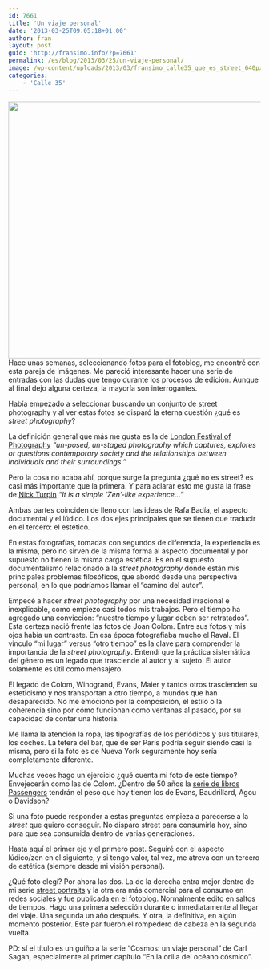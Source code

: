 ```yaml
---
id: 7661
title: 'Un viaje personal'
date: '2013-03-25T09:05:18+01:00'
author: fran
layout: post
guid: 'http://fransimo.info/?p=7661'
permalink: /es/blog/2013/03/25/un-viaje-personal/
image: /wp-content/uploads/2013/03/fransimo_calle35_que_es_street_640px.jpg
categories:
    - 'Calle 35'
---
```


<img src="http://fransimo.info/wp-content/uploads/2013/03/fransimo_calle35_que_es_street_640px.jpg" width="640" height="512" class="alignleft" />
Hace unas semanas, seleccionando fotos para el fotoblog, me encontré con esta pareja de imágenes. Me pareció interesante hacer una serie de entradas con las dudas que tengo durante los procesos de edición. Aunque al final dejo alguna certeza, la mayoría son interrogantes.

Había empezado a seleccionar buscando un conjunto de street photography y al ver estas fotos se disparó la eterna cuestión ¿qué es <em>street photography</em>?

La definición general que más me gusta es la de <a href="http://www.lfph.org/what-is-street-photography" target="_blank" rel="noopener noreferrer">London Festival of Photography</a> <em>“un-posed, un-staged photography which captures, explores or questions contemporary society and the relationships between individuals and their surroundings.”</em>

Pero la cosa no acaba ahí, porque surge la pregunta ¿qué no es street? es casi más importante que la primera. Y para aclarar esto me gusta la frase de <a href="http://www.in-public.com/information/what_is" target="_blank" rel="noopener noreferrer">Nick Turpin</a> <em>“It is a simple ‘Zen’-like experience…”</em>

Ambas partes coinciden de lleno con las ideas de Rafa Badía, el aspecto documental y el lúdico. Los dos ejes principales que se tienen que traducir en el tercero: el estético.

En estas fotografías, tomadas con segundos de diferencia, la experiencia es la misma, pero no sirven de la misma forma al aspecto documental y por supuesto no tienen la misma carga estética. Es en el supuesto documentalismo relacionado a la <em>street photography</em> donde están mis principales problemas filosóficos, que abordó desde una perspectiva personal, en lo que podríamos llamar el “camino del autor”.

Empecé a hacer <em>street photography</em> por una necesidad irracional e inexplicable, como empiezo casi todos mis trabajos. Pero el tiempo ha agregado una convicción: “nuestro tiempo y lugar deben ser retratados”. Esta certeza nació frente las fotos de Joan Colom. Entre sus fotos y mis ojos había un contraste. En esa época fotografiaba mucho el Raval. El vínculo “mi lugar” versus “otro tiempo” es la clave para comprender la importancia de la <em>street photography</em>. Entendí que la práctica sistemática del género es un legado que trasciende al autor y al sujeto. El autor solamente es útil como mensajero.

El legado de Colom, Winogrand, Evans, Maier y tantos otros trascienden su esteticismo y nos transportan a otro tiempo, a mundos que han desaparecido. No me emociono por la composición, el estilo o la coherencia sino por cómo funcionan como ventanas al pasado, por su capacidad de contar una historia.

Me llama la atención la ropa, las tipografías de los periódicos y sus titulares, los coches. La tetera del bar, que de ser París podría seguir siendo casi la misma, pero si la foto es de Nueva York seguramente hoy sería completamente diferente.

Muchas veces hago un ejercicio ¿qué cuenta mi foto de este tiempo? Envejecerán como las de Colom. ¿Dentro de 50 años la <a href="http://passengers-streetphotography.com/" target="_blank" rel="noopener noreferrer">serie de libros Passengers</a> tendrán el peso que hoy tienen los de Evans, Baudrillard, Agou o Davidson?

Si una foto puede responder a estas preguntas empieza a parecerse a la <em>street</em> que quiero conseguir. No disparo street para consumirla hoy, sino para que sea consumida dentro de varias generaciones.

Hasta aquí el primer eje y el primero post. Seguiré con el aspecto lúdico/zen en el siguiente, y si tengo valor, tal vez, me atreva con un tercero de estética (siempre desde mi visión personal).

¿Qué foto elegí? Por ahora las dos. La de la derecha entra mejor dentro de mi serie <a href="http://justpictures.es/tags/street-portraits/" target="_blank" rel="noopener noreferrer">street portraits</a> y la otra era más comercial para el consumo en redes sociales y fue <a href="http://justpictures.es/photo/10367/3334/" target="_blank" rel="noopener noreferrer">publicada en el fotoblog</a>. Normalmente edito en saltos de tiempos. Hago una primera selección durante o inmediatamente al llegar del viaje. Una segunda un año después. Y otra, la definitiva, en algún momento posterior. Este par fueron el rompedero de cabeza en la segunda vuelta.

PD: sí el título es un guiño a la serie “Cosmos: un viaje personal” de Carl Sagan, especialmente al primer capítulo “En la orilla del océano cósmico”.
